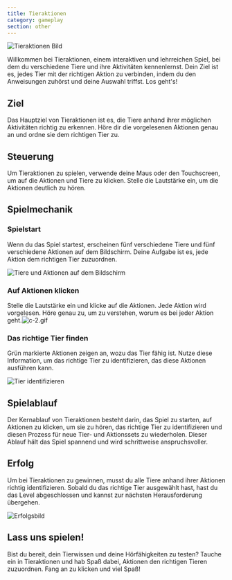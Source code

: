 ```yaml
---
title: Tieraktionen
category: gameplay
section: other
---
```

![Tieraktionen Bild](https://help.studycat.com/hc/article_attachments/34882188453017)


Willkommen bei Tieraktionen, einem interaktiven und lehrreichen Spiel, bei dem du verschiedene Tiere und ihre Aktivitäten kennenlernst. Dein Ziel ist es, jedes Tier mit der richtigen Aktion zu verbinden, indem du den Anweisungen zuhörst und deine Auswahl triffst. Los geht's!


## Ziel


Das Hauptziel von Tieraktionen ist es, die Tiere anhand ihrer möglichen Aktivitäten richtig zu erkennen. Höre dir die vorgelesenen Aktionen genau an und ordne sie dem richtigen Tier zu.


## Steuerung


Um Tieraktionen zu spielen, verwende deine Maus oder den Touchscreen, um auf die Aktionen und Tiere zu klicken. Stelle die Lautstärke ein, um die Aktionen deutlich zu hören.


## Spielmechanik


### Spielstart


Wenn du das Spiel startest, erscheinen fünf verschiedene Tiere und fünf verschiedene Aktionen auf dem Bildschirm. Deine Aufgabe ist es, jede Aktion dem richtigen Tier zuzuordnen.


![Tiere und Aktionen auf dem Bildschirm](https://help.studycat.com/hc/article_attachments/34882188453017)


### Auf Aktionen klicken


Stelle die Lautstärke ein und klicke auf die Aktionen. Jede Aktion wird vorgelesen. Höre genau zu, um zu verstehen, worum es bei jeder Aktion geht.![c-2.gif](https://help.studycat.com/hc/article_attachments/35127586834841)


### Das richtige Tier finden


Grün markierte Aktionen zeigen an, wozu das Tier fähig ist. Nutze diese Information, um das richtige Tier zu identifizieren, das diese Aktionen ausführen kann.


![Tier identifizieren](https://help.studycat.com/hc/article_attachments/34882188459545)


## Spielablauf


Der Kernablauf von Tieraktionen besteht darin, das Spiel zu starten, auf Aktionen zu klicken, um sie zu hören, das richtige Tier zu identifizieren und diesen Prozess für neue Tier- und Aktionssets zu wiederholen. Dieser Ablauf hält das Spiel spannend und wird schrittweise anspruchsvoller.


## Erfolg


Um bei Tieraktionen zu gewinnen, musst du alle Tiere anhand ihrer Aktionen richtig identifizieren. Sobald du das richtige Tier ausgewählt hast, hast du das Level abgeschlossen und kannst zur nächsten Herausforderung übergehen.


![Erfolgsbild](https://help.studycat.com/hc/article_attachments/34882155516441)


## Lass uns spielen!


Bist du bereit, dein Tierwissen und deine Hörfähigkeiten zu testen? Tauche ein in Tieraktionen und hab Spaß dabei, Aktionen den richtigen Tieren zuzuordnen. Fang an zu klicken und viel Spaß!